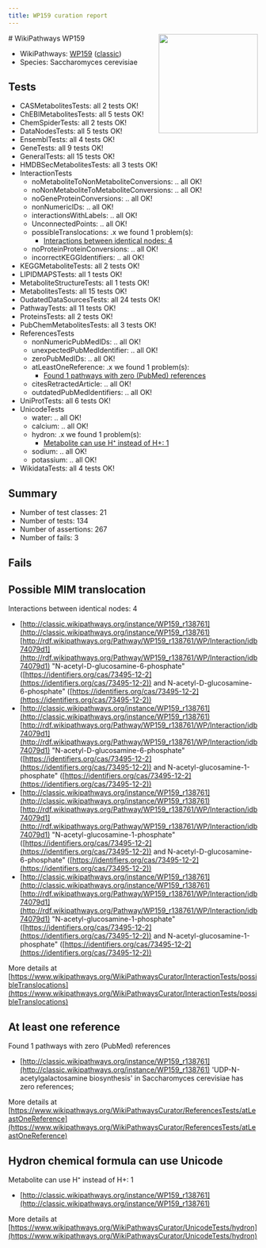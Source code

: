 ```yaml
---
title: WP159 curation report
---
```


<img style="float: right; width: 200px" src="https://upload.wikimedia.org/wikipedia/commons/thumb/8/83/Wplogo_with_text_500.png/640px-Wplogo_with_text_500.png" />
# WikiPathways WP159

* WikiPathways: [WP159](https://wikipathways.org/pathways/WP159) ([classic](https://classic.wikipathways.org/instance/WP159))
* Species: Saccharomyces cerevisiae
## Tests
* CASMetabolitesTests: all 2 tests OK!
* ChEBIMetabolitesTests: all 5 tests OK!
* ChemSpiderTests: all 2 tests OK!
* DataNodesTests: all 5 tests OK!
* EnsemblTests: all 4 tests OK!
* GeneTests: all 9 tests OK!
* GeneralTests: all 15 tests OK!
* HMDBSecMetabolitesTests: all 3 tests OK!
* InteractionTests
    * noMetaboliteToNonMetaboliteConversions: .. all OK!
    * noNonMetaboliteToMetaboliteConversions: .. all OK!
    * noGeneProteinConversions: .. all OK!
    * nonNumericIDs: .. all OK!
    * interactionsWithLabels: .. all OK!
    * UnconnectedPoints: .. all OK!
    * possibleTranslocations: .x we found 1 problem(s):
        * [Interactions between identical nodes: 4](#1c118209)
    * noProteinProteinConversions: .. all OK!
    * incorrectKEGGIdentifiers: .. all OK!
* KEGGMetaboliteTests: all 2 tests OK!
* LIPIDMAPSTests: all 1 tests OK!
* MetaboliteStructureTests: all 1 tests OK!
* MetabolitesTests: all 15 tests OK!
* OudatedDataSourcesTests: all 24 tests OK!
* PathwayTests: all 11 tests OK!
* ProteinsTests: all 2 tests OK!
* PubChemMetabolitesTests: all 3 tests OK!
* ReferencesTests
    * nonNumericPubMedIDs: .. all OK!
    * unexpectedPubMedIdentifier: .. all OK!
    * zeroPubMedIDs: .. all OK!
    * atLeastOneReference: .x we found 1 problem(s):
        * [Found 1 pathways with zero (PubMed) references](#d0a459f0)
    * citesRetractedArticle: .. all OK!
    * outdatedPubMedIdentifiers: .. all OK!
* UniProtTests: all 6 tests OK!
* UnicodeTests
    * water: .. all OK!
    * calcium: .. all OK!
    * hydron: .x we found 1 problem(s):
        * [Metabolite can use H⁺ instead of H+: 1](#484bab84)
    * sodium: .. all OK!
    * potassium: .. all OK!
* WikidataTests: all 4 tests OK!


## Summary

* Number of test classes: 21
* Number of tests: 134
* Number of assertions: 267
* Number of fails: 3

## Fails

<a name="1c118209" />

## Possible MIM translocation

Interactions between identical nodes: 4

* [http://classic.wikipathways.org/instance/WP159_r138761](http://classic.wikipathways.org/instance/WP159_r138761) [http://rdf.wikipathways.org/Pathway/WP159_r138761/WP/Interaction/idb74079d1](http://rdf.wikipathways.org/Pathway/WP159_r138761/WP/Interaction/idb74079d1) "N-acetyl-D-glucosamine-6-phosphate" ([https://identifiers.org/cas/73495-12-2](https://identifiers.org/cas/73495-12-2)) and 
N-acetyl-D-glucosamine-6-phosphate" ([https://identifiers.org/cas/73495-12-2](https://identifiers.org/cas/73495-12-2))
* [http://classic.wikipathways.org/instance/WP159_r138761](http://classic.wikipathways.org/instance/WP159_r138761) [http://rdf.wikipathways.org/Pathway/WP159_r138761/WP/Interaction/idb74079d1](http://rdf.wikipathways.org/Pathway/WP159_r138761/WP/Interaction/idb74079d1) "N-acetyl-D-glucosamine-6-phosphate" ([https://identifiers.org/cas/73495-12-2](https://identifiers.org/cas/73495-12-2)) and 
N-acetyl-glucosamine-1-phosphate" ([https://identifiers.org/cas/73495-12-2](https://identifiers.org/cas/73495-12-2))
* [http://classic.wikipathways.org/instance/WP159_r138761](http://classic.wikipathways.org/instance/WP159_r138761) [http://rdf.wikipathways.org/Pathway/WP159_r138761/WP/Interaction/idb74079d1](http://rdf.wikipathways.org/Pathway/WP159_r138761/WP/Interaction/idb74079d1) "N-acetyl-glucosamine-1-phosphate" ([https://identifiers.org/cas/73495-12-2](https://identifiers.org/cas/73495-12-2)) and 
N-acetyl-D-glucosamine-6-phosphate" ([https://identifiers.org/cas/73495-12-2](https://identifiers.org/cas/73495-12-2))
* [http://classic.wikipathways.org/instance/WP159_r138761](http://classic.wikipathways.org/instance/WP159_r138761) [http://rdf.wikipathways.org/Pathway/WP159_r138761/WP/Interaction/idb74079d1](http://rdf.wikipathways.org/Pathway/WP159_r138761/WP/Interaction/idb74079d1) "N-acetyl-glucosamine-1-phosphate" ([https://identifiers.org/cas/73495-12-2](https://identifiers.org/cas/73495-12-2)) and 
N-acetyl-glucosamine-1-phosphate" ([https://identifiers.org/cas/73495-12-2](https://identifiers.org/cas/73495-12-2))


More details at [https://www.wikipathways.org/WikiPathwaysCurator/InteractionTests/possibleTranslocations](https://www.wikipathways.org/WikiPathwaysCurator/InteractionTests/possibleTranslocations)

<a name="d0a459f0" />

## At least one reference

Found 1 pathways with zero (PubMed) references

* [http://classic.wikipathways.org/instance/WP159_r138761](http://classic.wikipathways.org/instance/WP159_r138761) 'UDP-N-acetylgalactosamine biosynthesis' in Saccharomyces cerevisiae has zero references; 


More details at [https://www.wikipathways.org/WikiPathwaysCurator/ReferencesTests/atLeastOneReference](https://www.wikipathways.org/WikiPathwaysCurator/ReferencesTests/atLeastOneReference)

<a name="484bab84" />

## Hydron chemical formula can use Unicode

Metabolite can use H⁺ instead of H+: 1

* [http://classic.wikipathways.org/instance/WP159_r138761](http://classic.wikipathways.org/instance/WP159_r138761)


More details at [https://www.wikipathways.org/WikiPathwaysCurator/UnicodeTests/hydron](https://www.wikipathways.org/WikiPathwaysCurator/UnicodeTests/hydron)

